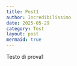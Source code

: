 ```yaml
---
title: Post1
author: Incredibilissimo
date: 2025-05-29
category: Test
layout: post
mermaid: true
---
```


Testo di prova1


